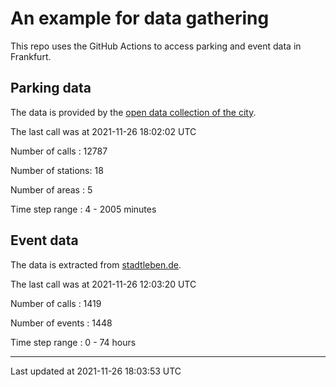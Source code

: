 # An example for data gathering

This repo uses the GitHub Actions to access parking and event data in Frankfurt.

## Parking data
The data is provided by the [open data collection of the city](https://www.offenedaten.frankfurt.de/).

The last call was at 2021-11-26 18:02:02 UTC

Number of calls   : 12787

Number of stations:    18

Number of areas   :     5

Time step range   :     4 -  2005 minutes


## Event data
The data is extracted from [stadtleben.de](https://stadtleben.de/frankfurt/).

The last call was at 2021-11-26 12:03:20 UTC

Number of calls   : 1419

Number of events  : 1448

Time step range   :    0 -   74 hours


----

Last updated at 2021-11-26 18:03:53 UTC
